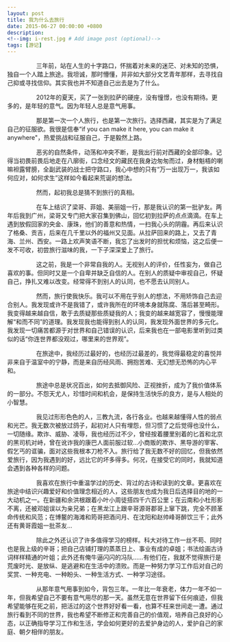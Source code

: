 ```yaml
---
layout: post
title: 我为什么去旅行
date: 2015-06-27 00:00:00 +0800
description: 
<!--img: i-rest.jpg # Add image post (optional)-->
tags: [游记]
---
```

&emsp;
&emsp;
&emsp;&emsp;
三年前，站在人生的十字路口，怀揣着对未来的迷茫、对未知的恐惧，独自一个人踏上旅途。我坦诚，那时懵懂，并非如大部分文艺青年那样，去寻找自己抑或寻找信仰。其实我也并不知道自己出去是为了什么。

&emsp;
&emsp;
&emsp;&emsp;
2012年的夏天，买了一张到拉萨的硬座，没有憧憬，也没有期待。更多的，是年轻的意气。因为年轻人总是意气用事。

&emsp;
&emsp;
&emsp;&emsp;
那是第一次一个人旅行，也是第一次旅行。选择西藏，其实是为了满足自己的征服欲。我很是信奉“if you can make it here, you can make it anywhere"，热爱挑战和征服自己，于是毅然上路。

&emsp;
&emsp;
&emsp;&emsp;
恶劣的自然条件，动荡和冲突不断，是我出行前对西藏的全部印象。记得当初畏前畏后地走在八廓街，口念经文的藏民在我身边匆匆而过，身材魁梧的喇嘛袒露臂膀，全副武装的战士把守路口，我心中想的只有“万一出现万一，我该如何应对，如何求生”这样如今看起来荒诞的想法。

&emsp;
&emsp;
&emsp;&emsp;
然而，起初我总是猜不到旅行的真相。

&emsp;
&emsp;
&emsp;&emsp;
在车上结识了梁哥、菲姐、美丽姐一行，那是我认识的第一批驴友。两年后我到广州，梁哥又专门把大家召集到佛山，回忆初到拉萨的点点滴滴。在车上遇到放假回家的央金、康珠，他们的善意和热情，一扫我心头的阴霾。再后来认识了格桑、贡吉，后来在几千里以外的福州又见面。从拉萨回来的路上，又去了青海、兰州、西安。一路上欢声笑语不断，我忘了出发时的担忧和烦恼，这之后便一发不可收，初尝旅行滋味的我，一下子深深爱上了旅行。

&emsp;
&emsp;
&emsp;&emsp;
这之前，我是一个非常自我的人。无视别人的评价，任性妄为，做自己喜欢的事。但同时又是一个自卑并缺乏自信的人。在别人的质疑中审视自己，怀疑自己，挣扎又难以改变。经常得不到别人的认同，也不愿去认同别人。

&emsp;
&emsp;
&emsp;&emsp;
然而，旅行使我快乐。我可以不用在乎别人的想法，不用矫饰自己去迎合别人。我发现或许不是我错了，或许我所在的环境本身就陈腐、落后甚至畸形。我变得越来越自信，敢于去质疑那些质疑我的人；我变的越来越宽容了，慢慢能理解“和而不同”的道理。我发现我也能得到别人的认同，我发现外面世界的多元化。我发现一切痛苦都源于对世界和自己错误的认识，后来我也在一部电影里听到过类似的话“你连世界都没观过，哪里来的世界观”。

&emsp;
&emsp;
&emsp;&emsp;
在旅途中，我经历过最好的，也经历过最差的，我觉得最稳定的喜悦并非来自于温室中的宁静，而是来自历经风雨、拥抱苦难、无幻想无恐怖的内心平和。

&emsp;
&emsp;
&emsp;&emsp;
旅途中总是状况百出，如何去抵御风险、正视挫折，成为了我价值体系的一部分。不怨天尤人，珍惜时间和机会，是保持生活快乐的良方，是与人相处的小智慧。

&emsp;
&emsp;
&emsp;&emsp;
我见过形形色色的人，三教九流，各行各业。也越来越懂得人性的弱点和光芒。我无数次被放过鸽子，起初对人只有埋怨，但习惯了之后觉得也没什么，一切随缘。欺诈、威胁、凌辱，我也经历过不少，曾经按着腰里别着的匕首和北京的黑司机对峙，曾在讹诈我的康巴人面前服过软…小商贩的欺诈、黑导游的宰客、假乞丐的诓骗，面对这些我根本刀枪不入。旅行给了我无数不好的回忆，但我依然爱旅行，因为我遇到的好，远比它的坏多得多。何况，在接受它的同时，我就知道会遇到各种各样的问题。

&emsp;
&emsp;
&emsp;&emsp;
我喜欢在旅行中重温学过的历史、背过的古诗和读到的文章。更喜欢在旅途中结识兴趣爱好和价值理念相近的人，这些朋友也成为我日后选择目的地的一大动机之一。在新疆和余洪根跟着小叶小周徒搭四千六百公里；在云南和小杜形影不离，还被邓姐误以为亲兄弟；在黑龙江上跟辛哥源哥郡哥上窜下跳，完全不顾革命传统和风范；在博鳌的海滩和筠哥把酒问月、在沈阳和赵帅峰哥醉饮三千；此外还有黄哥霞姐一批茶友…

&emsp;
&emsp;
&emsp;&emsp;
除此之外还认识了许多值得学习的榜样。科大对待工作一丝不苟、同时也是我上级的辛哥；把自己店铺打理的蒸蒸日上、事业有成的卓姐；书法绘画古诗词样样精通的叶姐；此外还有俺牛逼闪闪的冯队……有他们在，我就不觉得旅行是荒废时光、是放纵、是逃避和在生活中的溃败。而是一种努力学习工作后对自己的奖赏、一种充电、一种盼头、一种生活方式、一种学习途径。

&emsp;
&emsp;
&emsp;&emsp;
从那年意气用事到如今，背包三年。一年比一年衰老，体力一年不如一年，但我希望自己不要有意气用尽的那一天。虽然无意在世界留下任何痕迹，但我希望能够在死之前，把活过的这个世界好好看一看，也算不枉来世间走一遭。通过旅行看到不同的世界，我也希望不断修正和完善自己的价值观，培养自己良好的心态，以正确指导学习工作和生活，学会如何更好的去爱护身边的人，爱护自己的家庭、朝夕相伴的朋友。
